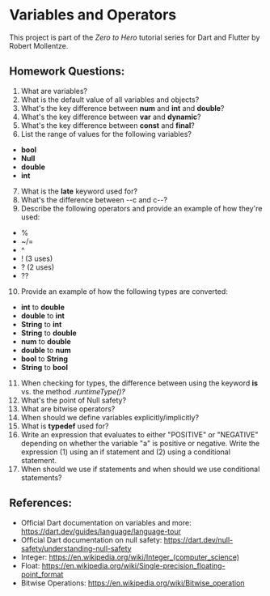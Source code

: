 # Variables and Operators

This project is part of the *Zero to Hero* tutorial series for Dart and Flutter by Robert Mollentze.

## Homework Questions:

1. What are variables?
2. What is the default value of all variables and objects?
3. What's the key difference between **num** and **int** and **double**?
4. What's the key difference between **var** and **dynamic**?
5. What's the key difference between **const** and **final**?
6. List the range of values for the following variables?
- **bool**
- **Null**
- **double**
- **int**
7. What is the **late** keyword used for?
8. What's the difference between --c and c--?
9. Describe the following operators and provide an example of how they're used:
- %
- ~/=
- ^
- ! (3 uses)
- ? (2 uses)
- ??
10. Provide an example of how the following types are converted:
- **int** to **double**
- **double** to **int**
- **String** to **int**
- **String** to **double**
- **num** to **double**
- **double** to **num**
- **bool** to **String**
- **String** to **bool**
11. When checking for types, the difference between using the keyword **is** vs. the method *.runtimeType()?*
12. What's the point of Null safety?
13. What are bitwise operators?
14. When should we define variables explicitly/implicitly?
15. What is **typedef** used for?
16. Write an expression that evaluates to either "POSITIVE" or "NEGATIVE" depending on whether the variable "a" is positive or negative. Write the expression (1) using an if statement and (2) using a conditional statement.
17. When should we use if statements and when should we use conditional statements?

## References:

* Official Dart documentation on variables and more: https://dart.dev/guides/language/language-tour
* Official Dart documentation on null safety: https://dart.dev/null-safety/understanding-null-safety
* Integer: https://en.wikipedia.org/wiki/Integer_(computer_science)
* Float: https://en.wikipedia.org/wiki/Single-precision_floating-point_format
* Bitwise Operations: https://en.wikipedia.org/wiki/Bitwise_operation
